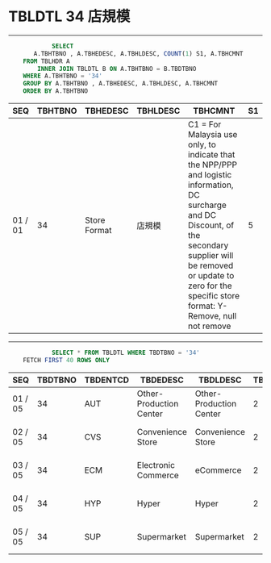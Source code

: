 # TBLDTL 34 店規模 

---

```sql
            SELECT
       A.TBHTBNO , A.TBHEDESC, A.TBHLDESC, COUNT(1) S1, A.TBHCMNT
    FROM TBLHDR A
        INNER JOIN TBLDTL B ON A.TBHTBNO = B.TBDTBNO
    WHERE A.TBHTBNO = '34'
    GROUP BY A.TBHTBNO , A.TBHEDESC, A.TBHLDESC, A.TBHCMNT
    ORDER BY A.TBHTBNO

```

|SEQ|TBHTBNO|TBHEDESC|TBHLDESC|TBHCMNT|S1|
| -- | -- | -- | -- | -- | -- |
|01 / 01|34|Store Format|店規模|C1 = For Malaysia use only, to indicate that the NPP/PPP and logistic information, DC surcharge and DC Discount, of the secondary supplier will be removed or update to zero for the specific store format: Y-Remove, null not remove |5|


---


```sql
            SELECT * FROM TBLDTL WHERE TBDTBNO = '34'
    FETCH FIRST 40 ROWS ONLY

```

|SEQ|TBDTBNO|TBDENTCD|TBDEDESC|TBDLDESC|TBDACCES|TBDNUM1|TBDNUM2|TBDNUM3|TBDNUM4|TBDCHA1|TBDCHA2|TBDCHA3|TBDCHA4|TBDDAT1|TBDDAT2|TBDCRE|TBDUPD|TBDUSR|
| -- | -- | -- | -- | -- | -- | -- | -- | -- | -- | -- | -- | -- | -- | -- | -- | -- | -- | -- |
|01 / 05|34|AUT|Other-Production Center|Other-Production Center|2|null|null|null|null|null|null|null|null|null|null|2010-01-28 16:16:37.0|2015-11-05 17:14:43.0|F000033546|
|02 / 05|34|CVS|Convenience Store|Convenience Store|2|null|null|null|null|null|null|null|null|null|null|2018-09-14 14:58:29.0|2022-08-22 15:41:31.0|PMD-8443-pt1|
|03 / 05|34|ECM|Electronic Commerce|eCommerce|2|null|null|null|null|null|null|null|null|null|null|2015-11-05 16:55:34.0|2015-11-05 17:14:51.0|F000033546|
|04 / 05|34|HYP|Hyper|Hyper|2|1|null|null|null|null|null|null|null|null|null|2009-03-27 00:00:00.0|2015-11-05 17:15:01.0|F000033546|
|05 / 05|34|SUP|Supermarket|Supermarket|2|1|null|null|null|null|null|null|null|null|null|2009-03-27 00:00:00.0|2022-08-22 15:41:31.0|PMD-8443-pt1|

